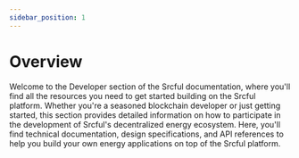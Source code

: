 ```yaml
---
sidebar_position: 1
---
```


# Overview

Welcome to the Developer section of the Srcful documentation, where you'll find all the resources you need to get started building on the Srcful platform. Whether you're a seasoned blockchain developer or just getting started, this section provides detailed information on how to participate in the development of Srcful's decentralized energy ecosystem. Here, you'll find technical documentation, design specifications, and API references to help you build your own energy applications on top of the Srcful platform.